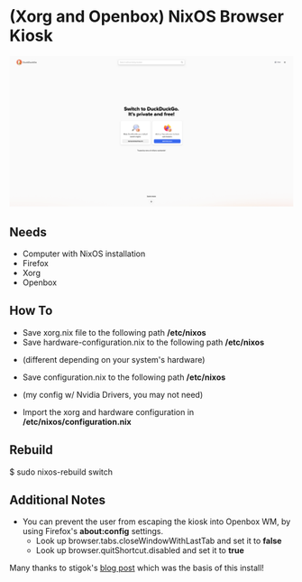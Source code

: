 # (Xorg and Openbox) NixOS Browser Kiosk
![screenshot](Firefox-Kiosk-Example.png)

## Needs
- Computer with NixOS installation
- Firefox
- Xorg
- Openbox

## How To
- Save xorg.nix file to the following path __/etc/nixos__
- Save hardware-configuration.nix to the following path __/etc/nixos__
 * (different depending on your system's hardware)
- Save configuration.nix to the following path __/etc/nixos__
 * (my config w/ Nvidia Drivers, you may not need)

- Import the xorg and hardware configuration in __/etc/nixos/configuration.nix__

## Rebuild
$ sudo nixos-rebuild switch

## Additional Notes
- You can prevent the user from escaping the kiosk into Openbox WM, by using Firefox's __about:config__ settings.
  * Look up browser.tabs.closeWindowWithLastTab and set it to __false__
  * Look up browser.quitShortcut.disabled and set it to __true__

Many thanks to stigok's [blog post](https://blog.stigok.com/2020/06/20/nixos-xserver-openbox-auto-start-browser-application.html) which was the basis of this install!
